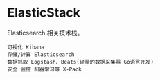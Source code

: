 #  ElasticStack

Elasticsearch 相关技术栈。

```shell
可视化 Kibana
存储/计算 Elasticsearch
数据抓取 Logstash、Beats(轻量的数据采集器 Go语言开发)
安全 监控 机器学习等 X-Pack
```



